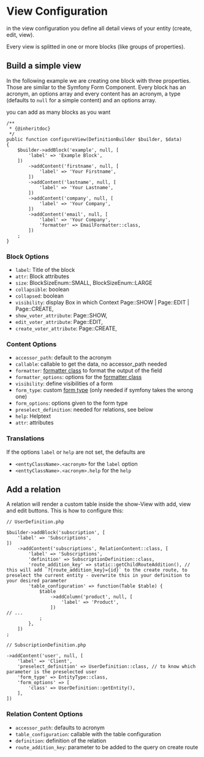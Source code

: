 # View Configuration

in the view configuration you define all detail views of your entity (create, edit, view). 

Every view is splitted in one or more blocks (like groups of properties).

## Build a simple view

In the following example we are creating one block with three properties. Those are similar to the Symfony Form Component. Every block has an acronym, an options array and every content has an acronym, a type (defaults to `null` for a simple content) and an options array.

you can add as many blocks as you want

```
/**
 * {@inheritdoc}
 */
public function configureView(DefinitionBuilder $builder, $data)
{
    $builder->addBlock('example', null, [
        'label' => 'Example Block',
    ])
        ->addContent('firstname', null, [
            'label' => 'Your Firstname',
        ])
        ->addContent('lastname', null, [
            'label' => 'Your Lastname',
        ])
        ->addContent('company', null, [
            'label' => 'Your Company',
        ])
        ->addContent('email', null, [
            'label' => 'Your Company',
            'formatter' => EmailFormatter::class,
        ])
    ;
}
```

### Block Options

- `label`: Title of the block
- `attr`: Block attributes
- `size`: BlockSizeEnum::SMALL, BlockSizeEnum::LARGE
- `collapsible`: boolean
- `collapsed`: boolean
- `visibility`: display Box in which Context Page::SHOW | Page::EDIT | Page::CREATE,
- `show_voter_attribute`:  Page::SHOW,
- `edit_voter_attribute`: Page::EDIT,
- `create_voter_attribute`: Page::CREATE,


### Content Options

 - `accessor_path`: default to the acronym
 - `callable`: callable to get the data, no accessor_path needed
 - `formatter`: [formatter class](formatter.md) to format the output of the field
 - `formatter_options`: options for the [formatter class](formatter.md) 
 - `visibility`: define visibilities of a form
 - `form_type`: custom [form type](https://symfony.com/doc/current/reference/forms/types.html) (only needed if symfony takes the wrong one)
 - `form_options`: options given to the form type
 - `preselect_definition`: needed for relations, see below
 - `help`: Helptext
 - `attr`: attributes


### Translations

If the options `label` or `help` are not set, the defaults are

- `<enttyClassName>.<acronym>` for the `label` option
- `<enttyClassName>.<acronym>.help` for the `help` 

## Add a relation
 
A relation will render a custom table inside the show-View with add, view and edit buttons. This is how to configure this:

```
// UserDefinition.php

$builder->addBlock('subscription', [
    'label' => 'Subscriptions',
])
    ->addContent('subscriptions', RelationContent::class, [
        'label' => 'Subscriptions',
        'definition' => SubscriptionDefinition::class,
        'route_addition_key' => static::getChildRouteAddition(), // this will add `?{route_addition_key}={id}` to the create route, to preselect the current entity - overwrite this in your definition to your desired parameter
        'table_configuration' => function(Table $table) {
            $table
                ->addColumn('product', null, [
                    'label' => 'Product',
                ])
// ...
            ;
        },
    ])
;
```

```
// SubscriptionDefinition.php

->addContent('user', null, [
    'label' => 'Client',
    'preselect_definition' => UserDefinition::class, // to know which parameter is the preselected user
    'form_type' => EntityType::class,
    'form_options' => [
        'class' => UserDefinition::getEntity(),
    ],
])
```
 
### Relation Content Options

- `accessor_path`: defaults to acronym
- `table_configuration`: callable with the table configuration
- `definition`: definition of the relation
- `route_addition_key`: parameter to be added to the query on create route

